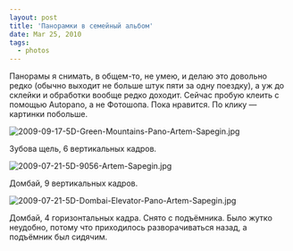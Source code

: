 ```yaml
---
layout: post
title: 'Панорамки в семейный альбом'
date: Mar 25, 2010
tags:
  - photos
---
```


Панорамы я снимать, в общем-то, не умею, и делаю это довольно редко (обычно выходит не больше штук пяти за одну поездку), а уж до склейки и обработки вообще редко доходит. Сейчас пробую клеить с помощью Autopano, а не Фотошопа. Пока нравится. По клику — картинки побольше.

![2009-09-17-5D-Green-Mountains-Pano-Artem-Sapegin.jpg](photo://268)

Зубова щель, 6 вертикальных кадров.

<!--more-->

![2009-07-21-5D-9056-Artem-Sapegin.jpg](photo://429)

Домбай, 9 вертикальных кадров.

![2009-07-21-5D-Dombai-Elevator-Pano-Artem-Sapegin.jpg](photo://426)

Домбай, 4 горизонтальных кадра. Снято с подъёмника. Было жутко неудобно, потому что приходилось разворачиваться назад, а подъёмник был сидячим.
